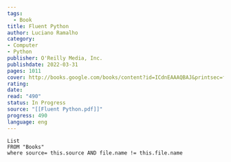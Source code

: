 ```yaml
---
tags:
  - Book
title: Fluent Python
author: Luciano Ramalho
category: 
- Computer
- Python
publisher: O'Reilly Media, Inc.
publishdate: 2022-03-31
pages: 1011
cover: http://books.google.com/books/content?id=ICdnEAAAQBAJ&printsec=frontcover&img=1&zoom=1&edge=curl&source=gbs_api
rating: 
date: 
read: "490"
status: In Progress
source: "[[Fluent Python.pdf]]"
progress: 490
language: eng
---
```

```dataview
List 
FROM "Books"
where source= this.source AND file.name != this.file.name
```